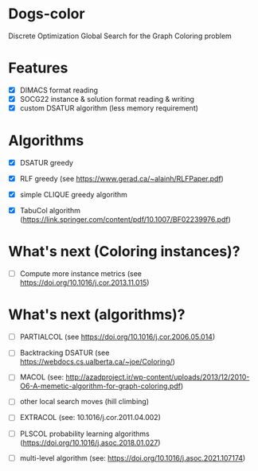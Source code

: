 # Dogs-color
Discrete Optimization Global Search for the Graph Coloring problem


# Features

- [X] DIMACS format reading
- [X] SOCG22 instance & solution format reading & writing
- [X] custom DSATUR algorithm (less memory requirement)

# Algorithms

- [X] DSATUR greedy
- [X] RLF greedy (see https://www.gerad.ca/~alainh/RLFPaper.pdf)
- [X] simple CLIQUE greedy algorithm
- [X] TabuCol algorithm (https://link.springer.com/content/pdf/10.1007/BF02239976.pdf)


# What's next (Coloring instances)?

- [ ] Compute more instance metrics (see https://doi.org/10.1016/j.cor.2013.11.015)


# What's next (algorithms)?

- [ ] PARTIALCOL (see https://doi.org/10.1016/j.cor.2006.05.014)
- [ ] Backtracking DSATUR (see https://webdocs.cs.ualberta.ca/~joe/Coloring/)
- [ ] MACOL (see: http://azadproject.ir/wp-content/uploads/2013/12/2010-O6-A-memetic-algorithm-for-graph-coloring.pdf)
- [ ] other local search moves (hill climbing)
- [ ] EXTRACOL (see: 10.1016/j.cor.2011.04.002)
- [ ] PLSCOL probability learning algorithms (https://doi.org/10.1016/j.asoc.2018.01.027)
- [ ] multi-level algorithm (see: https://doi.org/10.1016/j.asoc.2021.107174)

